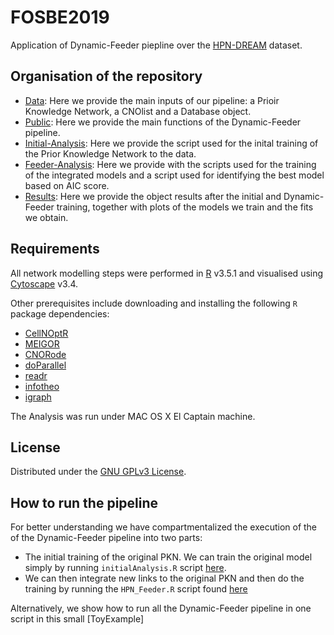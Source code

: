 # FOSBE2019

Application of Dynamic-Feeder piepline over the [HPN-DREAM](https://www.nature.com/articles/nmeth.3773) dataset.

## Organisation of the repository

+ [Data](https://github.com/saezlab/FOSBE2019/tree/master/Data): Here we provide the main inputs of our pipeline: a Prioir Knowledge Network, a CNOlist and a Database object.
+ [Public](https://github.com/saezlab/FOSBE2019/tree/master/Public): Here we provide the main functions of the Dynamic-Feeder pipeline.
+ [Initial-Analysis](https://github.com/saezlab/FOSBE2019/tree/master/Initial-Analysis): Here we provide the script used for the inital training of the Prior Knowledge Network to the data.
+ [Feeder-Analysis](https://github.com/saezlab/FOSBE2019/tree/master/Feeder-Analysis): Here we provide with the scripts used for the training of the integrated models and a script used for identifying the best model based on AIC score.
+ [Results](https://github.com/saezlab/FOSBE2019/tree/master/Results): Here we provide the object results after the initial and Dynamic-Feeder training, together with plots of the models we train and the fits we obtain.

## Requirements

All network modelling steps were performed in [R](https://www.rstudio.com/) v3.5.1 and visualised using [Cytoscape](https://cytoscape.org/) v3.4.

Other prerequisites include downloading and installing the following `R` package dependencies:

+ [CellNOptR](https://bioconductor.org/packages/release/bioc/html/CellNOptR.html)
+ [MEIGOR](https://www.bioconductor.org/packages/release/bioc/html/MEIGOR.html)
+ [CNORode](https://github.com/saezlab/CNORode)
+ [doParallel](https://cran.r-project.org/web/packages/doParallel/index.html)
+ [readr](https://cran.r-project.org/web/packages/readr/index.html)
+ [infotheo](https://cran.r-project.org/web/packages/infotheo/infotheo.pdf)
+ [igraph](https://igraph.org/r/)

The Analysis was run under MAC OS X El Captain machine.

## License

Distributed under the [GNU GPLv3 License](http://www.gnu.org/licenses/gpl-3.0.html).

## How to run the pipeline

For better understanding we have compartmentalized the execution of the of the Dynamic-Feeder pipeline into two parts:

+ The initial training of the original PKN. We can train the original model simply by running `initialAnalysis.R` script [here](https://github.com/saezlab/FOSBE2019/blob/master/Initial-Analysis/initialAnalysis.R).
+ We can then integrate new links to the original PKN and then do the training by running the `HPN_Feeder.R` script found [here](https://github.com/saezlab/FOSBE2019/blob/master/Feeder-Analysis/HPN_Feeder.R)

Alternatively, we show how to run all the Dynamic-Feeder pipeline in one script in this small [ToyExample]
